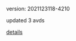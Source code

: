 version: 2021123118-4210

updated 3 avds

[details](https://github.com/0x74f917491bfa7ebfa379/ali_avd_db/blob/master/change_log/2021/12/31/18/4210.txt)